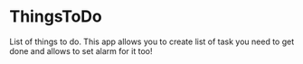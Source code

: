 # ThingsToDo
List of things to do.
This app allows you to create list of task you need to get done and allows to set alarm for it too!
